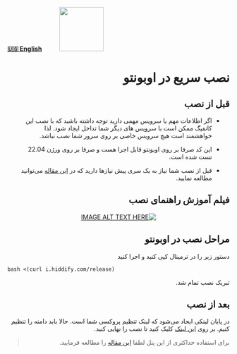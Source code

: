 [**🇺🇸 English**](https://github.com/hiddify/hiddify-config/wiki/Quick-Installation-On-Ubuntu)&nbsp;&nbsp;&nbsp;&nbsp;&nbsp;&nbsp;&nbsp;&nbsp;&nbsp;&nbsp;<a href="https://github.com/hiddify/hiddify-config/wiki/%D9%87%D9%85%D9%87-%D8%A2%D9%85%D9%88%D8%B2%D8%B4%E2%80%8C%D9%87%D8%A7-%D9%88-%D9%88%DB%8C%D8%AF%D8%A6%D9%88%D9%87%D8%A7"><img width="100" src="https://github.com/hiddify/hiddify-config/assets/125398461/3704cd84-eee6-4c45-abe7-3c02936bbebb" /></a>

<div dir="rtl" markdown="1">

# نصب سریع در اوبونتو

## قبل از نصب
* اگر اطلاعات مهم یا سرویس مهمی دارید توجه داشته باشید که با نصب این کانفیگ ممکن است با سرویس های دیگر شما تداخل ایجاد شود. لذا خواهشمند است هیچ سرویس خاصی بر روی سرور شما نصب نباشد.

* این کد صرفا بر روی اوبونتو قابل اجرا هست و صرفا بر روی ورژن 22.04 تست شده است. 

* قبل از نصب شما نیاز به یک سری پیش نیازها دارید که در [این مقاله](https://github.com/hiddify/Hiddify-Server/wiki/%D9%BE%DB%8C%D8%B4-%D9%86%DB%8C%D8%A7%D8%B2%D9%87%D8%A7%DB%8C-%D9%86%D8%B5%D8%A8) می‌توانید مطالعه نمایید.

## فیلم آموزش راهنمای نصب

<div align=center>

[![IMAGE ALT TEXT HERE](https://img.youtube.com/vi/_LYFqrXVupI/0.jpg)](https://www.youtube.com/watch?v=_LYFqrXVupI)

</div>

## مراحل نصب در اوبونتو

دستور زیر را در ترمینال کپی کنید و اجرا کنید

<div dir="ltr" markdown="1">

```
bash <(curl i.hiddify.com/release)
```


</div>
تبریک نصب تمام شد. 

## بعد از نصب
در پایان لینکی ایجاد می‌شود که لینک تنظیم پروکسی شما است. حالا باید دامنه را تنظیم کنیم. بر روی [این لینک](https://github.com/hiddify/hiddify-config/wiki/%D8%B1%D8%A7%D9%87%D9%86%D9%85%D8%A7%DB%8C-%D8%AA%D9%86%D8%B8%DB%8C%D9%85-%D8%AF%D8%A7%D9%85%D9%86%D9%87-%D9%88-%D9%86%D9%87%D8%A7%DB%8C%DB%8C-%DA%A9%D8%B1%D8%AF%D9%86-%D9%86%D8%B5%D8%A8) کلیک کنید تا نصب را نهایی کنید.



> برای استفاده حداکثری از این پنل لطفا [این مقاله](https://github.com/hiddify/hiddify-config/wiki/%D9%86%D8%AD%D9%88%D9%87-%D9%BE%DB%8C%DA%A9%D8%B1%D8%A8%D9%86%D8%AF%DB%8C-%D9%BE%D9%86%D9%84-%D9%87%DB%8C%D8%AF%DB%8C%D9%81%D8%A7%DB%8C) را مطالعه فرمایید.
